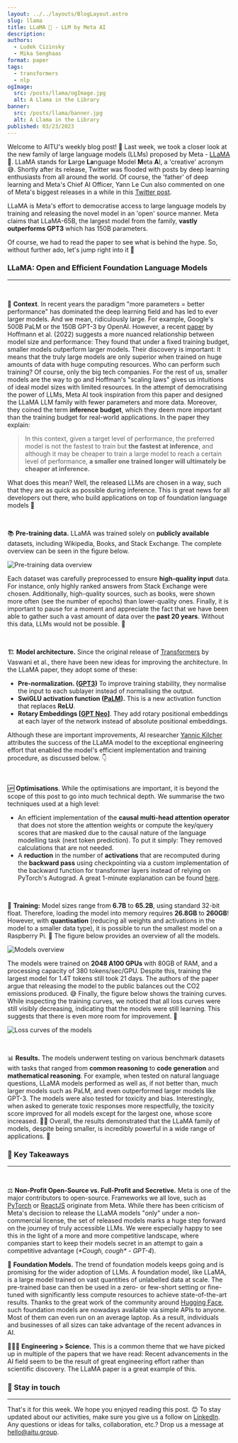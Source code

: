 ```yaml
---
layout: ../../layouts/BlogLayout.astro
slug: llama 
title: LLaMA 🦙 - LLM by Meta AI
description: 
authors:
  - Ludek Cizinsky
  - Mika Senghaas
format: paper
tags:
  - transformers
  - nlp
ogImage: 
  src: /posts/llama/ogImage.jpg
  alt: A Llama in the Library 
banner: 
  src: /posts/llama/banner.jpg
  alt: A Llama in the Library 
published: 03/23/2023
---
```


Welcome to AITU's weekly blog post! 🙌 Last week, we took a closer look at the new family of large language models (LLMs) proposed by Meta - [LLaMA](https://research.facebook.com/publications/llama-open-and-efficient-foundation-language-models/) 🦙. LLaMA stands for **L**arge **La**nguage Model **M**eta **A**I, a 'creative' acronym 😅. Shortly after its release, Twitter was flooded with posts by deep learning enthusiasts from all around the world. Of course, the 'father' of deep learning and Meta's Chief AI Officer, Yann Le Cun also commented on one of Meta's biggest releases in a while in this [Twitter post](https://twitter.com/ylecun/status/1629189925089296386?s=20).

LLaMA is Meta's effort to democratise access to large language models by training and releasing the novel model in an 'open' source manner. Meta claims that LLaMA-65B, the largest model from the family, **vastly outperforms GPT3** which has 150B parameters.

Of course, we had to read the paper to see what is behind the hype. So, without further ado, let's jump right into it 🚀

### LLaMA: Open and Efficient Foundation Language Models

---

<br/>

📍 **Context**. In recent years the paradigm "more parameters = better performance" has dominated the deep learning field and has led to ever larger models. And we mean, ridiculously large. For example, Google's 500B PaLM or the 150B GPT-3 by OpenAI. However, a recent [paper](https://arxiv.org/abs/2203.15556) by Hoffmann et al. (2022) suggests a more nuanced relationship between model size and performance: They found that under a fixed training budget, smaller models outperform larger models. Their discovery is important: It means that the truly large models are only superior when trained on huge amounts of data with huge computing resources. Who can perform such training? Of course, only the big tech companies. For the rest of us, smaller models are the way to go and Hoffman's "scaling laws" gives us intuitions of ideal model sizes with limited resources. In the attempt of democratising the power of LLMs, Meta AI took inspiration from this paper and designed the LLaMA LLM family with fewer parameters and more data. Moreover, they coined the term **inference budget**, which they deem more important than the training budget for real-world applications. In the paper they explain:

> In this context, given a target level of performance, the preferred model is not the fastest to train but **the fastest at inference**, and although it may be cheaper to train a large model to reach a certain level of  performance, **a smaller one trained longer will ultimately be cheaper at inference.**

What does this mean? Well, the released LLMs are chosen in a way, such that they are as quick as possible during inference. This is great news for all developers out there, who build applications on top of foundation language models 🚀

<br/>

📚 **Pre-training data.** LLaMA was trained solely on **publicly available** datasets, including Wikipedia, Books, and Stack Exchange. The complete overview can be seen in the figure below.

![Pre-training data overview](/posts/llama/pretraining-data.jpg)

Each dataset was carefully preprocessed to ensure **high-quality input** data. For instance, only highly ranked answers from Stack Exchange were chosen. Additionally, high-quality sources, such as books, were shown more often (see the number of epochs) than lower-quality ones. Finally, it is important to pause for a moment and appreciate the fact that we have been able to gather such a vast amount of data over the **past 20 years**. Without this data, LLMs would not be possible. 👏

<br/>

🏗️ **Model architecture.** Since the original release of [Transformers](https://arxiv.org/abs/1706.03762) by Vaswani et al., there have been new ideas for improving the architecture. In the LLaMA paper, they adopt some of these:

- **Pre-normalization. ([GPT3](https://arxiv.org/abs/2005.14165))** To improve training stability, they normalise the input to each sublayer instead of normalising the output.
- **SwiGLU activation function ([PaLM](https://arxiv.org/abs/2204.02311)).** This is a new activation function that replaces **ReLU**.
- **Rotary Embeddings [[GPT Neo](https://arxiv.org/abs/2204.06745)]**. They add rotary positional embeddings at each layer of the network instead of absolute positional embeddings.

Although these are important improvements, AI researcher [Yannic Kilcher](https://www.ykilcher.com/) attributes the success of the LLaMA model to the exceptional engineering effort that enabled the model's efficient implementation and training procedure, as discussed below. 👇

<br/>

🆙 **Optimisations**. While the optimisations are important, it is beyond the scope of this post to go into much technical depth. We summarise the two techniques used at a high level:

- An efficient implementation of the **causal multi-head attention operator** that does not store the attention weights or compute the key/query scores that are masked due to the causal nature of the language modelling task (next token prediction). To put it simply: They removed calculations that are not needed.
- A **reduction** in the number of **activations** that are recomputed during the **backward pass** using checkpointing via a custom implementation of the backward function for transformer layers instead of relying on PyTorch's Autograd. A great 1-minute explanation can be found [here](https://youtu.be/E5OnoYF2oAk?t=1349).

<br/>

💪 **Training:** Model sizes range from **6.7B** to **65.2B**, using standard 32-bit float. Therefore, loading the model into memory requires **26.8GB** to **260GB**! However, with **quantisation** (reducing all weights and activations in the model to a smaller data type), it is possible to run the smallest model on a Raspberry Pi. 🤯 The figure below provides an overview of all the models.

![Models overview](/posts/llama/models-overview.jpg)

The models were trained on **2048 A100 GPUs** with 80GB of RAM, and a processing capacity of 380 tokens/sec/GPU. Despite this, training the largest model for 1.4T tokens still took 21 days. The authors of the paper argue that releasing the model to the public balances out the CO2 emissions produced. 😅 Finally, the figure below shows the training curves. While inspecting the training curves, we noticed that all loss curves were still visibly decreasing, indicating that the models were still learning. This suggests that there is even more room for improvement. 💫

![Loss curves of the models](/posts/llama/training-curves.jpg)

<br/>

📊 **Results.** The models underwent testing on various benchmark datasets with tasks that ranged from **common reasoning** to **code generation** and **mathematical reasoning**. For example, when tested on natural language questions, LLaMA models performed as well as, if not better than, much larger models such as PaLM, and even outperformed larger models like GPT-3. The models were also tested for toxicity and bias. Interestingly, when asked to generate toxic responses more respectfully, the toxicity score improved for all models except for the largest one, whose score increased. 🤷‍♂️ Overall, the results demonstrated that the LLaMA family of models, despite being smaller, is incredibly powerful in a wide range of applications. 💯

### 🔮 Key Takeaways

---

<br/>

⚖️ **Non-Profit Open-Source vs. Full-Profit and Secretive.** Meta is one of the major contributors to open-source. Frameworks we all love, such as [PyTorch](https://pytorch.org/) or [ReactJS](https://react.dev/) originate from Meta. While there has been criticism of Meta's decision to release the LLaMA models "only" under a non-commercial license, the set of released models marks a huge step forward on the journey of truly accessible LLMs. We were especially happy to see this in the light of a more and more competitive landscape, where companies start to keep their models secret in an attempt to gain a competitive advantage (_\*Cough, cough\* - GPT-4_).

💪 **Foundation Models.** The trend of foundation models keeps going and is promising for the wider adoption of LLMs. A foundation model, like LLaMA, is a large model trained on vast quantities of unlabelled data at scale. The pre-trained base can then be used in a zero- or few-short setting or fine-tuned with significantly less compute resources to achieve state-of-the-art results. Thanks to the great work of the community around [Hugging Face](https://huggingface.co/), such foundation models are nowadays available via simple APIs to anyone. Most of them can even run on an average laptop. As a result, individuals and businesses of all sizes can take advantage of the recent advances in AI.

🔬👨‍💻 **Engineering > Science.** This is a common theme that we have picked up in multiple of the papers that we have read: Recent advancements in the AI field seem to be the result of great engineering effort rather than scientific discovery. The LLaMA paper is a great example of this.

### 📣 Stay in touch

---

That's it for this week. We hope you enjoyed reading this post. 😊 To stay updated about our activities, make sure you give us a follow on [LinkedIn](https://www.linkedin.com/company/aitu-dk/). Any questions or ideas for talks, collaboration, etc.? Drop us a message at [hello@aitu.group](mailto:hello@aitu.group).
